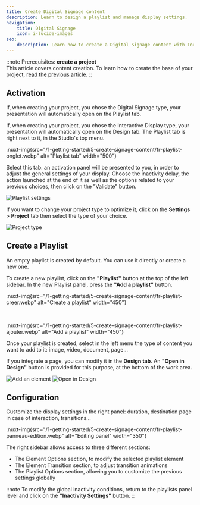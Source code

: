 ```yaml
---
title: Create Digital Signage content
description: Learn to design a playlist and manage display settings.
navigation:
    title: Digital Signage
    icon: i-lucide-images
seo:
    description: Learn how to create a Digital Signage content with Touchify Studio.
---
```


::note
Prerequisites: **create a project**<br>
This article covers content creation. To learn how to create the base of your project, [read the previous article](2.create-project).
::

## Activation

If, when creating your project, you chose the Digital Signage type, your presentation will automatically open on the Playlist tab.

If, when creating your project, you chose the Interactive Display type, your presentation will automatically open on the Design tab. The Playlist tab is right next to it, in the Studio's top menu.

:nuxt-img{src="/1-getting-started/5-create-signage-content/fr-playlist-onglet.webp" alt="Playlist tab" width="500"}

Select this tab: an activation panel will be presented to you, in order to adjust the general settings of your display.
Choose the inactivity delay, the action launched at the end of it as well as the options related to your previous choices, then click on the "Validate" button.

![Playlist settings](/1-getting-started/5-create-signage-content/fr-playlist-parametres.webp)

If you want to change your project type to optimize it, click on the **Settings** > **Project** tab then select the type of your choice.

![Project type](/1-getting-started/5-create-signage-content/fr-playlist-type-projet.webp)

## Create a Playlist

An empty playlist is created by default. You can use it directly or create a new one.

To create a new playlist, click on the **"Playlist"** button at the top of the left sidebar. In the new Playlist panel, press the **"Add a playlist"** button.

:nuxt-img{src="/1-getting-started/5-create-signage-content/fr-playlist-creer.webp" alt="Create a playlist" width="450"}

<br>

:nuxt-img{src="/1-getting-started/5-create-signage-content/fr-playlist-ajouter.webp" alt="Add a playlist" width="450"}

Once your playlist is created, select in the left menu the type of content you want to add to it: image, video, document, page...

If you integrate a page, you can modify it in the **Design tab**. An **"Open in Design"** button is provided for this purpose, at the bottom of the work area.

<div class="grid sm:grid-cols-3 gap-4 max-w-full">
  <img src="/1-getting-started/5-create-signage-content/fr-playlist-ajouter-element.webp" alt="Add an element" />
  <img src="/1-getting-started/5-create-signage-content/fr-playlist-ouvrir-design.webp" alt="Open in Design" class="sm:col-span-2" />
</div>

## Configuration

Customize the display settings in the right panel: duration, destination page in case of interaction, transitions...

:nuxt-img{src="/1-getting-started/5-create-signage-content/fr-playlist-panneau-edition.webp" alt="Editing panel" width="350"}

The right sidebar allows access to three different sections:

- The Element Options section, to modify the selected playlist element
- The Element Transition section, to adjust transition animations
- The Playlist Options section, allowing you to customize the previous settings globally

::note
To modify the global inactivity conditions, return to the playlists panel level and click on the **"Inactivity Settings"** button.
::